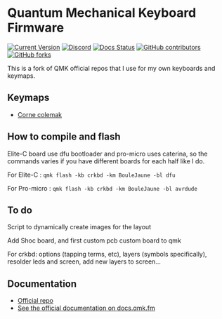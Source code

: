 # Quantum Mechanical Keyboard Firmware

[![Current Version](https://img.shields.io/github/tag/qmk/qmk_firmware.svg)](https://github.com/qmk/qmk_firmware/tags)
[![Discord](https://img.shields.io/discord/440868230475677696.svg)](https://discord.gg/Uq7gcHh)
[![Docs Status](https://img.shields.io/badge/docs-ready-orange.svg)](https://docs.qmk.fm)
[![GitHub contributors](https://img.shields.io/github/contributors/qmk/qmk_firmware.svg)](https://github.com/qmk/qmk_firmware/pulse/monthly)
[![GitHub forks](https://img.shields.io/github/forks/qmk/qmk_firmware.svg?style=social&label=Fork)](https://github.com/qmk/qmk_firmware/)

This is a fork of QMK official repos that I use for my own keyboards and keymaps.

## Keymaps

* [Corne colemak](/keyboards/crkbd/keymaps/BouleJaune)

## How to compile and flash

Elite-C board use dfu bootloader and pro-micro uses caterina, so the commands varies if you have different boards for each half like I do.

For Elite-C :
``qmk flash -kb crkbd -km BouleJaune -bl dfu``

For Pro-micro :
``qmk flash -kb crkbd -km BouleJaune -bl avrdude``

## To do

Script to dynamically create images for the layout

Add Shoc board, and first custom pcb custom board to qmk

For crkbd: options (tapping terms, etc), layers (symbols specifically), resolder leds and screen, add new layers to screen...

## Documentation

* [Official repo](https://github.com/qmk/qmk_firmware)
* [See the official documentation on docs.qmk.fm](https://docs.qmk.fm)
